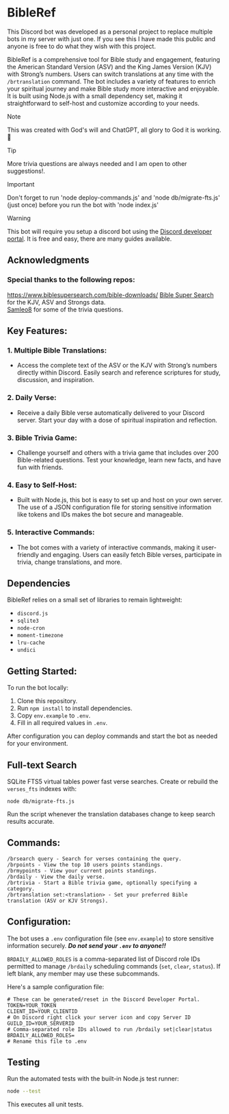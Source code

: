 # BibleRef
This Discord bot was developed as a personal project to replace multiple bots in my server with just one. If you see this I have made this public and anyone is free to do what they wish with this project.

BibleRef is a comprehensive tool for Bible study and engagement, featuring the American Standard Version (ASV) and the King James Version (KJV) with Strong’s numbers. Users can switch translations at any time with the `/brtranslation` command. The bot includes a variety of features to enrich your spiritual journey and make Bible study more interactive and enjoyable. It is built using Node.js with a small dependency set, making it straightforward to self-host and customize according to your needs.

>[!NOTE]
>This was created with God's will and ChatGPT, all glory to God it is working. 🙏

>[!TIP]
>More trivia questions are always needed and I am open to other suggestions!.

>[!IMPORTANT]
>Don't forget to run 'node deploy-commands.js' and 'node db/migrate-fts.js' (just once) before you run the bot with 'node index.js'

> [!WARNING]
> This bot will require you setup a discord bot using the [Discord developer portal](https://www.google.com/url?sa=t&source=web&rct=j&opi=89978449&url=https://discord.com/developers/applications&ved=2ahUKEwjrsZnVlvGGAxUSSDABHWEbBQwQFnoECAYQAQ&usg=AOvVaw1wrZe_Tr9Sav0Zx4-42-Jf). It is free and easy, there are many guides available.

## Acknowledgments

### Special thanks to the following repos:
https://www.biblesupersearch.com/bible-downloads/
   [Bible Super Search](https://www.biblesupersearch.com/bible-downloads) for the KJV, ASV and Strongs data.\
   [Samleo8](https://github.com/Samleo8/BibleQuizzleDiscord) for some of the trivia questions.

## Key Features:
### 1. Multiple Bible Translations:
   - Access the complete text of the ASV or the KJV with Strong’s numbers directly within Discord. Easily search and reference scriptures for study, discussion, and inspiration.

### 2. Daily Verse:
   - Receive a daily Bible verse automatically delivered to your Discord server. Start your day with a dose of spiritual inspiration and reflection.

### 3. Bible Trivia Game:
   - Challenge yourself and others with a trivia game that includes over 200 Bible-related questions. Test your knowledge, learn new facts, and have fun with friends.

### 4. Easy to Self-Host:
   - Built with Node.js, this bot is easy to set up and host on your own server. The use of a JSON configuration file for storing sensitive information like tokens and IDs makes the bot secure and manageable.

### 5. Interactive Commands:
   - The bot comes with a variety of interactive commands, making it user-friendly and engaging. Users can easily fetch Bible verses, participate in trivia, change translations, and more.

## Dependencies

BibleRef relies on a small set of libraries to remain lightweight:

- `discord.js`
- `sqlite3`
- `node-cron`
- `moment-timezone`
- `lru-cache`
- `undici`

## Getting Started:

To run the bot locally:

1. Clone this repository.
2. Run `npm install` to install dependencies.
3. Copy `env.example` to `.env`.
4. Fill in all required values in `.env`.

After configuration you can deploy commands and start the bot as needed for your environment.

## Full-text Search

SQLite FTS5 virtual tables power fast verse searches. Create or rebuild the `verses_fts` indexes with:

```
node db/migrate-fts.js
```

Run the script whenever the translation databases change to keep search results accurate.

## Commands:

    /brsearch query - Search for verses containing the query.
    /brpoints - View the top 10 users points standings.
    /brmypoints - View your current points standings.
    /brdaily - View the daily verse.
    /brtrivia - Start a Bible trivia game, optionally specifying a category.
    /brtranslation set:<translation> - Set your preferred Bible translation (ASV or KJV Strongs).

## Configuration:

The bot uses a `.env` configuration file (see `env.example`) to store sensitive information securely. ***Do not send your `.env` to anyone!!***

`BRDAILY_ALLOWED_ROLES` is a comma-separated list of Discord role IDs permitted to manage `/brdaily` scheduling commands (`set`, `clear`, `status`). If left blank, any member may use these subcommands.

Here's a sample configuration file:

```env
# These can be generated/reset in the Discord Developer Portal.
TOKEN=YOUR_TOKEN
CLIENT_ID=YOUR_CLIENTID
# On Discord right click your server icon and copy Server ID
GUILD_ID=YOUR_SERVERID
# Comma-separated role IDs allowed to run /brdaily set|clear|status
BRDAILY_ALLOWED_ROLES=
# Rename this file to .env
```

## Testing

Run the automated tests with the built-in Node.js test runner:

```bash
node --test
```

This executes all unit tests.



